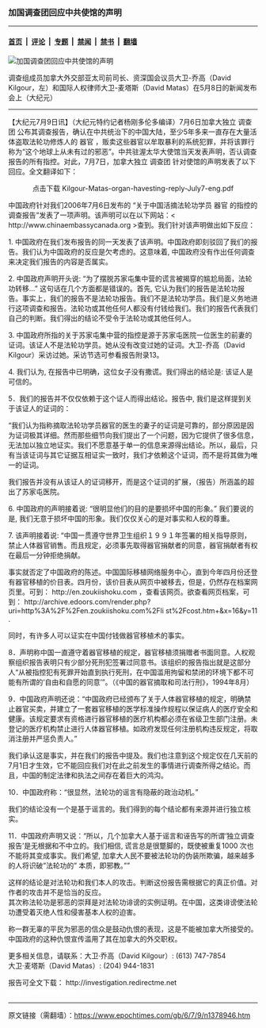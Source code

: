 ### 加国调查团回应中共使馆的声明

---

#### [首页](../../../..?n1378946) &nbsp;|&nbsp; [评论](../../../../../epoch-comment?n1378946) &nbsp;|&nbsp; [专题](../../../../../epoch-special?n1378946) &nbsp;|&nbsp; [禁闻](../../../../../epoch-news?n1378946) &nbsp;|&nbsp; [禁书](../../../../../books?n1378946) &nbsp;|&nbsp; [翻墙](https://github.com/gfw-breaker/nogfw/blob/master/README.md?n1378946)


<div><img alt="加国调查团回应中共使馆的声明" class="attachment-djy_600_400 size-djy_600_400 wp-post-image" src="https://i.epochtimes.com/assets/uploads/2006/07/607081355081110-600x400.jpg"/>
<div class="caption">
 <p>
  调查组成员加拿大外交部亚太司前司长、资深国会议员大卫-乔高（David Kilgour，左）和国际人权律师大卫-麦塔斯（David Matas）在5月8日的新闻发布会上（大纪元）
 </p>
</div></div><hr/><div class="post_content" id="artbody" itemprop="articleBody">
 <!-- article content begin -->
 <p>
  【大纪元7月9日讯】（大纪元特约记者杨刚多伦多编译）7月6日加拿大独立
  <ok href="https://www.epochtimes.com/gb/tag/%E8%B0%83%E6%9F%A5%E5%9B%A2.html">
   调查团
  </ok>
  公布其调查报告，确认在中共统治下的中国大陆，至少5年多来一直存在大量活体盗取法轮功修炼人的
  <ok href="https://www.epochtimes.com/gb/tag/%E5%99%A8%E5%AE%98.html">
   器官
  </ok>
  ，贩卖这些器官以牟取暴利的系统犯罪，并将该罪行称为“这个地球上从未有过的邪恶”。中共驻渥太华大使馆当天发表声明，否认调查报告的所有指控。对此，7月7日，加拿大独立
  <ok href="https://www.epochtimes.com/gb/tag/%E8%B0%83%E6%9F%A5%E5%9B%A2.html">
   调查团
  </ok>
  针对使馆的声明发表了以下回应。全文翻译如下：
 </p>
 <p>
  <center>
   <ok href="http://pkg.dajiyuan.com/pkg/2006-07-09/Kilgour-Matas-organ-havesting-reply-July7-eng.pdf" target="_blank">
    点击下载 Kilgour-Matas-organ-havesting-reply-July7-eng.pdf
   </ok>
  </center>
 </p>
 <p>
  中国政府针对我们2006年7月6日发布的 “关于中国活摘法轮功学员
  <ok href="https://www.epochtimes.com/gb/tag/%E5%99%A8%E5%AE%98.html">
   器官
  </ok>
  的指控的调查报告”发表了一项声明。该声明可以在以下网站：&lt;
  <ok href="http://www.chinaembassycanada.org" target="_blank">
   http://www.chinaembassycanada.org
  </ok>
  &gt;查到。我们针对该声明做出如下反应：
 </p>
 <p>
  1. 中国政府在我们发布报告的同一天发表了该声明。中国政府即刻驳回了我们的报告。我们认为中国政府的反应是欠考虑的。这意味着, 中国政府没有作出任何调查来决定我们报告的内容是否属实。
 </p>
 <p>
  2. 中国政府声明开头说: “为了摆脱苏家屯集中营的谎言被揭穿的尴尬局面，法轮功转移…” 这句话在几个方面都是错误的。首先, 它认为我们的报告是法轮功报告。事实上，我们的报告不是法轮功报告。我们不是法轮功学员。我们是义务地进行这项调查和报告。法轮功或其他任何人都没有付钱给我们。我们的报告代表我们自己的判断。我们得出的结论不受令于法轮功或其他任何人。
 </p>
 <p>
  3. 中国政府所指的关于苏家屯集中营的指控是源于苏家屯医院一位医生的前妻的证词。该证人不是法轮功学员。她从没有改变过她的证词。大卫-乔高（David Kilgour）采访过她。采访节选可参看报告附录13。
 </p>
 <p>
  4. 我们认为, 在报告中已明确，这位女子没有撒谎。我们得出的结论是: 该证人是可信的。
 </p>
 <p>
  5．我们的报告并不仅仅依赖于这个证人而得出结论。报告中, 我们是这样提到关于该证人的证词的：
 </p>
 <p>
  “我们认为指称摘取法轮功学员器官的医生的妻子的证词是可靠的，部分原因是因为证词极其详细。然而那些细节向我们提出了一个问题，因为它提供了很多信息，无法加以独立地证实。我们不愿意基于单一的信息来源得出结论。所以，最后，只有当该证词与其它证据互相证实一致时，我们才依赖这个证词，而不是将其做为唯一的证词。
 </p>
 <p>
  我们报告并没有从该证人的证词移开，而是这个证词的扩展，（报告）所涵盖的超出了苏家屯医院。
 </p>
 <p>
  6. 中国政府的声明接着说: “很明显他们的目的是要损坏中国的形象。” 我们要说的是, 我们无意于损坏中国的形象。我们仅仅关心的是对事实和人权的尊重。
 </p>
 <p>
  7. 该声明接着说: “中国一贯遵守世界卫生组织１９９１年签署的相关指导原则，禁止人体器官销售。而且规定，必须事先取得器官捐献者的同意，器官捐献者有权在最后一分钟拒绝捐献。
 </p>
 <p>
  事实就否定了中国政府的陈述。中国国际移植网络服务中心，直到今年四月份还登有器官移植的价目表。四月份，该价目表从网页中被移去，但是，仍然存在档案网页里。可到：
  <ok href="http://en.zoukiishoku.com" target="_blank">
   http://en.zoukiishoku.com
  </ok>
  ，查看该网页。欲查看网页档案，可到：
  <ok href="http://archive.edoors.com/render.php?uri=http%3A%2F%2Fen.zoukiishoku.com%2Fli" st%2fcost.htm+&#038;x="16&amp;y=11" target="_blank">
   http://archive.edoors.com/render.php?uri=http%3A%2F%2Fen.zoukiishoku.com%2Fli st%2Fcost.htm+&amp;x=16&amp;y=11
  </ok>
  .
 </p>
 <p>
  同时，有许多人可以证实在中国付钱做器官移植术的事实。
 </p>
 <p>
  8．声明称中国一直遵守着器官移植的规定，器官移植须捐赠者书面同意。人权观察组织报告表明只有少部分死刑犯签署过同意书。该组织的报告指出就是这部分人“从被指控犯有死罪开始直到执行死刑，在中国滥用拘留和禁闭的环境下都不可能有所谓的‘自由和自愿的同意’”。（《中国的器官摘取和司法行刑》，1994年8月）
 </p>
 <p>
  9．中国政府声明还说：“中国政府已经颁布了关于人体器官移植的规定，明确禁止器官买卖，并建立了一套器官移植的医学标准操作规程以保证病人的医疗安全和健康。该规定要求有资格进行器官移植的医疗机构都必须在省级卫生部门注册。未登记的医疗机构禁止进行人体器官移植。如政府发现任何注册机构违反规定，将取消注册并严惩负责人。”
 </p>
 <p>
  我们承认这是事实，并在我们的报告中提及。我们也注意到这个规定仅在几天前的7月1日才生效，它不能回应我们对在此之前发生的事情进行调查所得之结论。而且，中国的制定法律和执法之间存在着巨大的鸿沟。
 </p>
 <p>
  10．中国政府称：“很显然，法轮功的谣言有隐蔽的政治动机。”
 </p>
 <p>
  我们的结论没有一个是基于谣言的。我们得到的每个结论都有来源并进行独立核实。
 </p>
 <p>
  11．中国政府声明又说：“所以，几个加拿大人基于谣言和诬告写的所谓‘独立调查报告’是无根据和不中立的。我们相信, 谎言总是很蹩脚的，既使被重复1000 次也不能将其变成事实。我们希望, 加拿大人民不要被法轮功的伪装所欺骗，越来越多的人将识破”法轮功的” 本质，即邪教。””
 </p>
 <p>
  这样的结论是对法轮功和我们本人的攻击。判断这份报告需根据它的真正价值。对作者的攻击并不是恰当的反应。
  <br/>
  其次称法轮功是邪恶的崇拜是对法轮功诽谤的实例证明。在中国，这类诽谤使法轮功遭受着灭绝人性和侵害基本人权的迫害。
 </p>
 <p>
  称一群无辜的平民为邪恶的信众是鼓动仇恨的表现，这是不能被加拿大所接受的。中国政府的这种仇恨宣传滥用了其在加拿大的外交职权。
 </p>
 <p>
  更多相关信息，请联系：大卫‧乔高（David Kilgour）:  (613) 747-7854
  <br/>
  大卫‧麦塔斯（David Matas）:   (204) 944-1831
 </p>
 <p>
  报告可全文下载：
  <ok href="http://investigation.redirectme.net" target="_blank">
   http://investigation.redirectme.net
  </ok>
  <font color="#ffffff">
   (http://www.dajiyuan.com)
  </font>
 </p>
 <!-- article content end -->
 <div id="below_article_ad">
 </div>
</div>


---

原文链接（需翻墙）：https://www.epochtimes.com/gb/6/7/9/n1378946.htm